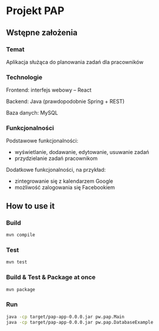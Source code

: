 # Projekt PAP
## Wstępne założenia
### Temat
Aplikacja służąca do planowania zadań dla pracowników

### Technologie
Frontend: interfejs webowy – React

Backend: Java (prawdopodobnie Spring + REST)

Baza danych: MySQL

### Funkcjonalności
Podstawowe funkcjonalności:

- wyświetlanie, dodawanie, edytowanie, usuwanie zadań
- przydzielanie zadań pracownikom

Dodatkowe funkcjonalności, na przykład:

- zintegrowanie się z kalendarzem Google
- możliwość zalogowania się Facebookiem

## How to use it
### Build
```sh
mvn compile
```

### Test
```sh
mvn test
```

### Build & Test & Package at once
```sh
mvn package
```

### Run
```sh
java -cp target/pap-app-0.0.0.jar pw.pap.Main
java -cp target/pap-app-0.0.0.jar pw.pap.DatabaseExample
```

